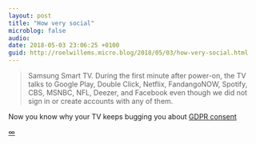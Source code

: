 ```yaml
---
layout: post
title: "How very social"
microblog: false
audio: 
date: 2018-05-03 23:06:25 +0100
guid: http://roelwillems.micro.blog/2018/05/03/how-very-social.html
---
```

> Samsung Smart TV. During the first minute after power-on, the TV talks to Google Play, Double Click, Netflix, FandangoNOW, Spotify, CBS, MSNBC, NFL, Deezer, and Facebook­ even though we did not sign in or create accounts with any of them.

Now you know why your TV keeps bugging you about [GDPR consent](http://roelwillems.com/2018/04/26/httpsdshreethe-joys-of.html)

[∞](https://freedom-to-tinker.com/2018/04/23/announcing-iot-inspector-a-tool-to-study-smart-home-iot-device-behavior/)
